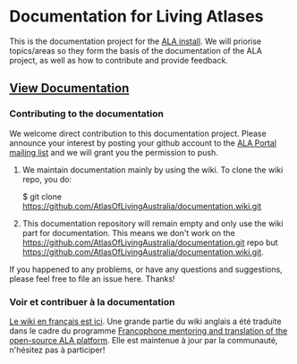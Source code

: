 # Documentation for Living Atlases

This is the documentation project for the [ALA install](https://github.com/AtlasOfLivingAustralia/ala-install). We will priorise topics/areas so they form the basis of the documentation of the ALA project, as well as how to contribute and provide feedback. 

## [View Documentation](https://github.com/AtlasOfLivingAustralia/documentation/wiki)


### Contributing to the documentation

We welcome direct contribution to this documentation project. Please announce your interest by posting your github account to the [ALA Portal mailing list](http://lists.gbif.org/mailman/listinfo/ala-portal) and we will grant you the permission to push.

1. We maintain documentation mainly by using the wiki. To clone the wiki repo, you do:

    $ git clone https://github.com/AtlasOfLivingAustralia/documentation.wiki.git

2. This documentation repository will remain empty and only use the wiki part for documentation. This means we don't work on the https://github.com/AtlasOfLivingAustralia/documentation.git repo but https://github.com/AtlasOfLivingAustralia/documentation.wiki.git.

If you happened to any problems, or have any questions and suggestions, please feel free to file an issue here. Thanks!

### Voir et contribuer à la documentation

[Le wiki en français est ici](https://github.com/AtlasOfLivingAustralia/Documentation-en-francais/wiki). Une grande partie du wiki anglais a été traduite dans le cadre du programme [Francophone mentoring and translation of the open-source ALA platform](https://www.gbif.org/project/83349/francophone-mentoring-and-translation-of-the-open-source-ala-platform). Elle est maintenue à jour par la communauté, n'hésitez pas à participer!
